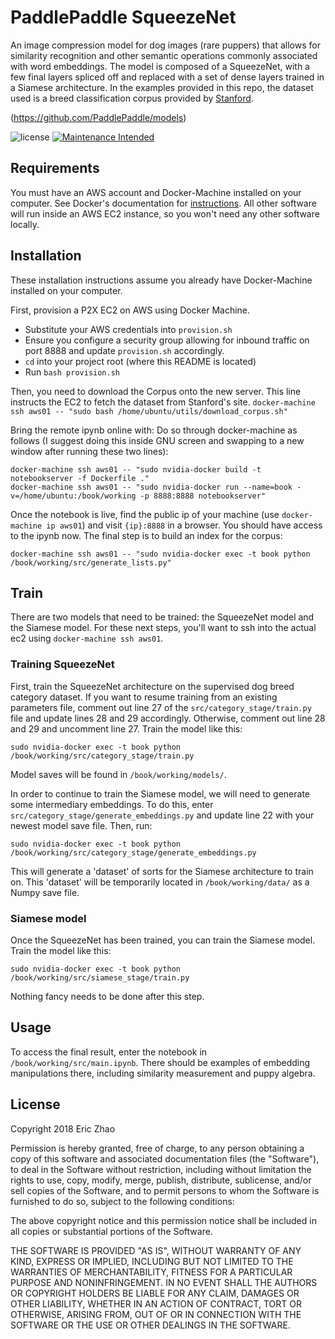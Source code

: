 # PaddlePaddle SqueezeNet
An image compression model for dog images (rare puppers) that allows for similarity recognition and other semantic operations commonly associated with word embeddings. The model is composed of a SqueezeNet, with a few final layers spliced off and replaced with a set of dense layers trained in a Siamese architecture. In the examples provided in this repo, the dataset used is a breed classification corpus provided by [Stanford](http://vision.stanford.edu/aditya86/ImageNetDogs/).

(https://github.com/PaddlePaddle/models)

![license](https://img.shields.io/github/license/mashape/apistatus.svg)
[![Maintenance Intended](http://maintained.tech/badge.svg)](http://maintained.tech/)

## Requirements
You must have an AWS account and Docker-Machine installed on your computer. See Docker's documentation for [instructions](https://docs.docker.com/machine/install-machine/).
All other software will run inside an AWS EC2 instance, so you won't need any other software locally.

## Installation
These installation instructions assume you already have Docker-Machine installed on your computer.

First, provision a P2X EC2 on AWS using Docker Machine.
* Substitute your AWS credentials into `provision.sh`
* Ensure you configure a security group allowing for inbound traffic on port 8888 and update `provision.sh` accordingly. 
* `cd` into your project root (where this README is located)
* Run `bash provision.sh`

Then, you need to download the Corpus onto the new server. This line instructs the EC2 to fetch the dataset from Stanford's site.
`docker-machine ssh aws01 -- "sudo bash /home/ubuntu/utils/download_corpus.sh"`

Bring the remote ipynb online with:
Do so through docker-machine as follows (I suggest doing this inside GNU screen and swapping to a new window after running these two lines):
```
docker-machine ssh aws01 -- "sudo nvidia-docker build -t notebookserver -f Dockerfile ."
docker-machine ssh aws01 -- "sudo nvidia-docker run --name=book -v=/home/ubuntu:/book/working -p 8888:8888 notebookserver"
```
Once the notebook is live, find the public ip of your machine (use `docker-machine ip aws01`) and visit `{ip}:8888` in a browser. You should have access to the ipynb now.
The final step is to build an index for the corpus:
```
docker-machine ssh aws01 -- "sudo nvidia-docker exec -t book python /book/working/src/generate_lists.py"
```

## Train
There are two models that need to be trained: the SqueezeNet model and the Siamese model. For these next steps, you'll want to ssh into the actual ec2 using `docker-machine ssh aws01`.

### Training SqueezeNet
First, train the SqueezeNet architecture on the supervised dog breed category dataset.
If you want to resume training from an existing parameters file, comment out line 27 of the `src/category_stage/train.py` file and update lines 28 and 29 accordingly. Otherwise, comment out line 28 and 29 and uncomment line 27.
Train the model like this:
```
sudo nvidia-docker exec -t book python /book/working/src/category_stage/train.py
```
Model saves will be found in `/book/working/models/`.

In order to continue to train the Siamese model, we will need to generate some intermediary embeddings. To do this, enter `src/category_stage/generate_embeddings.py` and update line 22 with your newest model save file.
Then, run:
```
sudo nvidia-docker exec -t book python /book/working/src/category_stage/generate_embeddings.py
```
This will generate a 'dataset' of sorts for the Siamese architecture to train on. This 'dataset' will be temporarily located in `/book/working/data/` as a Numpy save file.

### Siamese model
Once the SqueezeNet has been trained, you can train the Siamese model.
Train the model like this:
```
sudo nvidia-docker exec -t book python /book/working/src/siamese_stage/train.py
```
Nothing fancy needs to be done after this step.

## Usage
To access the final result, enter the notebook in `/book/working/src/main.ipynb`.
There should be examples of embedding manipulations there, including similarity measurement and puppy algebra.

## License

Copyright 2018 Eric Zhao

Permission is hereby granted, free of charge, to any person obtaining a copy of this software and associated documentation files (the "Software"), to deal in the Software without restriction, including without limitation the rights to use, copy, modify, merge, publish, distribute, sublicense, and/or sell copies of the Software, and to permit persons to whom the Software is furnished to do so, subject to the following conditions:

The above copyright notice and this permission notice shall be included in all copies or substantial portions of the Software.

THE SOFTWARE IS PROVIDED "AS IS", WITHOUT WARRANTY OF ANY KIND, EXPRESS OR IMPLIED, INCLUDING BUT NOT LIMITED TO THE WARRANTIES OF MERCHANTABILITY, FITNESS FOR A PARTICULAR PURPOSE AND NONINFRINGEMENT. IN NO EVENT SHALL THE AUTHORS OR COPYRIGHT HOLDERS BE LIABLE FOR ANY CLAIM, DAMAGES OR OTHER LIABILITY, WHETHER IN AN ACTION OF CONTRACT, TORT OR OTHERWISE, ARISING FROM, OUT OF OR IN CONNECTION WITH THE SOFTWARE OR THE USE OR OTHER DEALINGS IN THE SOFTWARE.

